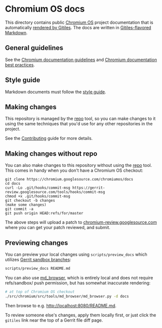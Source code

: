 # Chromium OS docs

This directory contains public [Chromium OS] project documentation that is
automatically [rendered by Gitiles]. The docs are written in [Gitiles-flavored
Markdown].

## General guidelines

See the [Chromium documentation guidelines] and [Chromium documentation best
practices].

## Style guide

Markdown documents must follow the [style guide].

## Making changes

This repository is managed by the [repo] tool, so you can make changes to it
using the same techniques that you'd use for any other repositories in the
project.

See the [Contributing] guide for more details.

## Making changes without repo

You can also make changes to this repository without using the [repo] tool. This
comes in handy when you don't have a Chromium OS checkout:

```
git clone https://chromium.googlesource.com/chromiumos/docs
cd docs
curl -Lo .git/hooks/commit-msg https://gerrit-review.googlesource.com/tools/hooks/commit-msg
chmod +x .git/hooks/commit-msg
git checkout -b changes
(make some changes)
git commit -a
git push origin HEAD:refs/for/master
```

The above steps will upload a patch to [chromium-review.googlesource.com] where
you can get your patch reviewed, and submit.

## Previewing changes

You can preview your local changes using `scripts/preview_docs` which utilizes
[Gerrit sandbox branches]:

```bash
scripts/preview_docs README.md
```

You can also use [md_browser], which is entirely local and does not require
refs/sandbox/ push permission, but has somewhat inaccurate rendering:

```bash
# at top of Chromium OS checkout
./src/chromium/src/tools/md_browser/md_browser.py -d docs
```

Then browse to e.g.
[http://localhost:8080/README.md](http://localhost:8080/README.md).

To review someone else's changes, apply them locally first, or just click the
`gitiles` link near the top of a Gerrit file diff page.

[Chromium OS]: https://www.chromium.org/chromium-os
[Contributing]: contributing.md
[rendered by Gitiles]: https://chromium.googlesource.com/chromiumos/docs/+/master/
[Gerrit sandbox branches]: contributing.md#sandbox
[Gitiles-flavored Markdown]: https://gerrit.googlesource.com/gitiles/+/master/Documentation/markdown.md
[Chromium documentation guidelines]: https://chromium.googlesource.com/chromium/src/+/master/docs/documentation_guidelines.md
[Chromium documentation best practices]: https://chromium.googlesource.com/chromium/src/+/master/docs/documentation_best_practices.md
[style guide]: https://github.com/google/styleguide/tree/gh-pages/docguide
[repo]: https://source.android.com/source/using-repo
[chromium-review.googlesource.com]: https://chromium-review.googlesource.com/
[md_browser]: https://chromium.googlesource.com/chromium/src/tools/md_browser/+/master/
